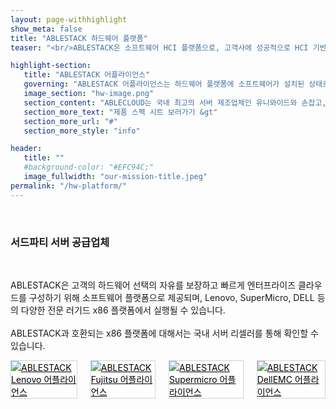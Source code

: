 ```yaml
---
layout: page-withhighlight
show_meta: false
title: "ABLESTACK 하드웨어 플랫폼"
teaser: "<br/>ABLESTACK은 소프트웨어 HCI 플랫폼으로, 고객사에 성공적으로 HCI 기반 클라우드 환경을 구성하기 위해서는 ABLESTACK이 설치되어 실행되는 서버 하드웨어가 필요합니다. ABLESTACK은 자사 어플라이언스와 함께 다양한 OEM 파트너, 서드파티 서버 공급업체의 서버 플랫폼과 호환됩니다."

highlight-section:
   title: "ABLESTACK 어플라이언스"
   governing: "ABLESTACK 어플라이언스는 하드웨어 플랫폼에 소프트웨어가 설치된 상태로 출고되는 턴키 어플라이언스 모델로<br/> 국산 서버 제조사와의 협력을 통해 우수한 클라우드 환경을 제공합니다."
   image_section: "hw-image.png"
   section_content: "ABLECLOUD는 국내 최고의 서버 제조업체인 유니와이드와 손잡고, ABLESTACK 어플라이언스를 통해 SDDC 구축, 프라이빗, 멀티 클라우드 환경을 구축하고 지원할 수 있는 국내 최고의 클라우드 구축 옵션을 제공합니다.<br><br>ABLESTACK 어플라이언스를 기반으로 엔터프라이즈 클라우드를 빠르게 구성하십시오."
   section_more_text: "제품 스펙 시트 보러가기 &gt"
   section_more_url: "#"
   section_more_style: "info"

header:
   title: ""
   #background-color: "#EFC94C;"
   image_fullwidth: "our-mission-title.jpeg"
permalink: "/hw-platform/"
---
```


<br/>
<div class="row">
   <p>
      <h3>서드파티 서버 공급업체</h3>
   </p>
</div>

<br/>
<div class="row">
   <div class="small-6 columns">
      <p>
         ABLESTACK은 고객의 하드웨어 선택의 자유를 보장하고 빠르게 엔터프라이즈 클라우드를 구성하기 위해 소프트웨어 플랫폼으로 제공되며, Lenovo, SuperMicro, DELL 등의 다양한 전문 러기드 x86 플랫폼에서 실행될 수 있습니다.<br/>
         <br/>
         ABLESTACK과 호환되는 x86 플랫폼에 대해서는 국내 서버 리셀러를 통해 확인할 수 있습니다.  
      </p>
   </div>
   <div class="small-6 columns">
      <a href="#" class="button expand radius" style="background-color: white; color: black; border-width: 1px; border-style: solid; border-color: lightgrey;"><image src="/images/hw-logo-lenovo">ABLESTACK Lenovo 어플라이언스</a>
      <a href="#" class="button expand radius" style="background-color: white; color: black; border-width: 1px; border-style: solid; border-color: lightgrey;"><image src="/images/hw-logo-lenovo">ABLESTACK Fujitsu 어플라이언스</a>
      <a href="#" class="button expand radius" style="background-color: white; color: black; border-width: 1px; border-style: solid; border-color: lightgrey;"><image src="/images/hw-logo-lenovo">ABLESTACK Supermicro 어플라이언스</a>
      <a href="#" class="button expand radius" style="background-color: white; color: black; border-width: 1px; border-style: solid; border-color: lightgrey;"><image src="/images/hw-logo-lenovo">ABLESTACK DellEMC 어플라이언스</a>
   </div>
</div>